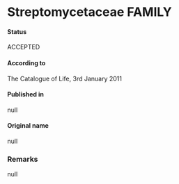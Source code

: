 Streptomycetaceae FAMILY
=======

#### Status
ACCEPTED

#### According to
The Catalogue of Life, 3rd January 2011

#### Published in
null

#### Original name
null

### Remarks
null